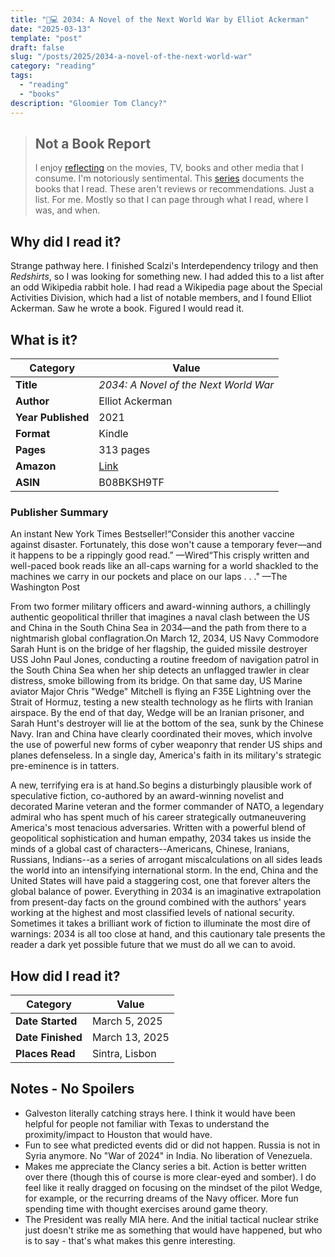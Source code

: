 ```yaml
---
title: "🚢💻 2034: A Novel of the Next World War by Elliot Ackerman"
date: "2025-03-13"
template: "post"
draft: false
slug: "/posts/2025/2034-a-novel-of-the-next-world-war"
category: "reading"
tags:
  - "reading"
  - "books"
description: "Gloomier Tom Clancy?"
---
```


> ## Not a Book Report
> I enjoy [reflecting](https://blog.samrhea.com/posts/2019/analyze-media-habits) on the movies, TV, books and other media that I consume. I'm notoriously sentimental. This [series](https://blog.samrhea.com/category/reading) documents the books that I read. These aren't reviews or recommendations. Just a list. For me. Mostly so that I can page through what I read, where I was, and when.

## Why did I read it?

Strange pathway here. I finished Scalzi's Interdependency trilogy and then _Redshirts_, so I was looking for something new. I had added this to a list after an odd Wikipedia rabbit hole. I had read a Wikipedia page about the Special Activities Division, which had a list of notable members, and I found Elliot Ackerman. Saw he wrote a book. Figured I would read it. 

## What is it?

|Category|Value|
|---|---|
|**Title**|*2034: A Novel of the Next World War*|
|**Author**|Elliot Ackerman|
|**Year Published**|2021|
|**Format**|Kindle|
|**Pages**|313 pages|
|**Amazon**|[Link](https://www.amazon.com/dp/B08BKSH9TF/)|
|**ASIN**|B08BKSH9TF|

### Publisher Summary

An instant New York Times Bestseller!“Consider this another vaccine against disaster. Fortunately, this dose won't cause a temporary fever—and it happens to be a rippingly good read.” —Wired“This crisply written and well-paced book reads like an all-caps warning for a world shackled to the machines we carry in our pockets and place on our laps . . ." —The Washington Post

From two former military officers and award-winning authors, a chillingly authentic geopolitical thriller that imagines a naval clash between the US and China in the South China Sea in 2034—and the path from there to a nightmarish global conflagration.On March 12, 2034, US Navy Commodore Sarah Hunt is on the bridge of her flagship, the guided missile destroyer USS John Paul Jones, conducting a routine freedom of navigation patrol in the South China Sea when her ship detects an unflagged trawler in clear distress, smoke billowing from its bridge. On that same day, US Marine aviator Major Chris "Wedge" Mitchell is flying an F35E Lightning over the Strait of Hormuz, testing a new stealth technology as he flirts with Iranian airspace. By the end of that day, Wedge will be an Iranian prisoner, and Sarah Hunt's destroyer will lie at the bottom of the sea, sunk by the Chinese Navy. Iran and China have clearly coordinated their moves, which involve the use of powerful new forms of cyber weaponry that render US ships and planes defenseless. In a single day, America's faith in its military's strategic pre-eminence is in tatters.

A new, terrifying era is at hand.So begins a disturbingly plausible work of speculative fiction, co-authored by an award-winning novelist and decorated Marine veteran and the former commander of NATO, a legendary admiral who has spent much of his career strategically outmaneuvering America's most tenacious adversaries. Written with a powerful blend of geopolitical sophistication and human empathy, 2034 takes us inside the minds of a global cast of characters--Americans, Chinese, Iranians, Russians, Indians--as a series of arrogant miscalculations on all sides leads the world into an intensifying international storm. In the end, China and the United States will have paid a staggering cost, one that forever alters the global balance of power. Everything in 2034 is an imaginative extrapolation from present-day facts on the ground combined with the authors' years working at the highest and most classified levels of national security. Sometimes it takes a brilliant work of fiction to illuminate the most dire of warnings: 2034 is all too close at hand, and this cautionary tale presents the reader a dark yet possible future that we must do all we can to avoid.

## How did I read it?

|Category|Value|
|---|---|
|**Date Started**|March 5, 2025|
|**Date Finished**|March 13, 2025|
|**Places Read**|Sintra, Lisbon|

## Notes - No Spoilers

* Galveston literally catching strays here. I think it would have been helpful for people not familiar with Texas to understand the proximity/impact to Houston that would have.
* Fun to see what predicted events did or did not happen. Russia is not in Syria anymore. No "War of 2024" in India. No liberation of Venezuela.
* Makes me appreciate the Clancy series a bit. Action is better written over there (though this of course is more clear-eyed and somber). I do feel like it really dragged on focusing on the mindset of the pilot Wedge, for example, or the recurring dreams of the Navy officer. More fun spending time with thought exercises around game theory.
* The President was really MIA here. And the initial tactical nuclear strike just doesn't strike me as something that would have happened, but who is to say - that's what makes this genre interesting.
